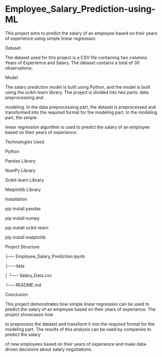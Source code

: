 # Employee_Salary_Prediction-using-ML

This project aims to predict the salary of an employee based on their years of experience using simple linear regression.

Dataset

The dataset used for this project is a CSV file containing two columns: Years of Experience and Salary. The dataset contains a total of 30 observations.

Model

The salary prediction model is built using Python, and the model is built using the scikit-learn library. The project is divided into two parts: data preprocessing and 

modeling. In the data preprocessing part, the dataset is preprocessed and transformed into the required format for the modeling part. In the modeling part, the simple 

linear regression algorithm is used to predict the salary of an employee based on their years of experience.

Technologies Used

Python

Pandas Library

NumPy Library

Scikit-learn Library

Matplotlib Library

Installation

pip install pandas

pip install numpy

pip install scikit-learn

pip install matplotlib

Project Structure

├── Employee_Salary_Prediction.ipynb

├── data

│   └── Salary_Data.csv

└── README.md

Conclusion

This project demonstrates how simple linear regression can be used to predict the salary of an employee based on their years of experience. The project showcases how 

to preprocess the dataset and transform it into the required format for the modeling part. The results of this analysis can be used by companies to predict the salary 

of new employees based on their years of experience and make data-driven decisions about salary negotiations.

